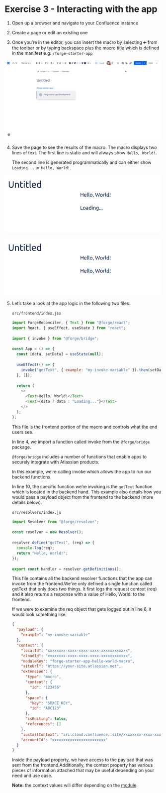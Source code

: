 # Exercise 3 - Interacting with the app

1. Open up a browser and navigate to your Confluence instance

2. Create a page or edit an existing one

3. Once you’re in the editor, you can insert the macro by selecting ➕ from the toolbar or by typing backspace plus the macro title which is defined in the manifest e.g. `/forge-starter-app`

![](./img/exercise-3/insert-macro.png)

4. Save the page to see the results of the macro. The macro displays two lines of text. The first line is static and will always show `Hello, World!`.

   The second line is generated programmatically and can either show `Loading...` or `Hello, World!`.

![](./img/exercise-3/macro-loading.png)

![](./img/exercise-3/macro-loaded.png)

5. Let’s take a look at the app logic in the following two files:

   `src/frontend/index.jsx`

   ```js
   import ForgeReconciler, { Text } from "@forge/react";
   import React, { useEffect, useState } from "react";

   import { invoke } from "@forge/bridge";

   const App = () => {
     const [data, setData] = useState(null);

     useEffect(() => {
       invoke("getText", { example: "my-invoke-variable" }).then(setData);
     }, []);

     return (
       <>
         <Text>Hello, World!</Text>
         <Text>{data ? data : "Loading..."}</Text>
       </>
     );
   };
   ```

   This file is the frontend portion of the macro and controls what the end users see.

   In line 4, we import a function called invoke from the `@forge/bridge` package.

   `@forge/bridge` includes a number of functions that enable apps to securely integrate with Atlassian products.

   In this example, we’re calling invoke which allows the app to run our backend functions.

   In line 10, the specific function we’re invoking is the `getText` function which is located in the backend hand. This example also details how you would pass a payload object from the frontend to the backend (more details below).

   `src/resolvers/index.js`

   ```js
   import Resolver from "@forge/resolver";

   const resolver = new Resolver();

   resolver.define("getText", (req) => {
     console.log(req);
     return "Hello, World!";
   });

   export const handler = resolver.getDefinitions();
   ```

   This file contains all the backend resolver functions that the app can invoke from the frontend.We’ve only defined a single function called getText that only does two things. It first logs the request context (req) and it also returns a response with a value of Hello, World! to the frontend.

   If we were to examine the req object that gets logged out in line 6, it would look something like:

   ```json
   {
     "payload": {
       "example": "my-invoke-variable"
     },
     "context": {
       "localId": "xxxxxxxx-xxxx-xxxx-xxxx-xxxxxxxxxxxx",
       "cloudId": "xxxxxxxx-xxxx-xxxx-xxxx-xxxxxxxxxxxx",
       "moduleKey": "forge-starter-app-hello-world-macro",
       "siteUrl": "https://your-site.atlassian.net",
       "extension": {
         "type": "macro",
         "content": {
           "id": "123456"
         },
         "space": {
           "key": "SPACE_KEY",
           "id": "ABC123"
         },
         "isEditing": false,
         "references": []
       },
       "installContext": "ari:cloud:confluence::site/xxxxxxxx-xxxx-xxxx-xxxx-xxxxxxxxxxxx",
       "accountId": "xxxxxxxxxxxxxxxxxxxxxxxx"
     }
   }
   ```

   Inside the payload property, we have access to the payload that was sent from the frontend.Additionally, the context property has various pieces of information attached that may be useful depending on your need and use case.

   **Note:** the context values will differ depending on the [module](https://developer.atlassian.com/platform/forge/manifest-reference/modules/).
